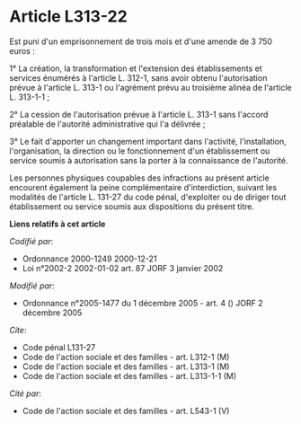 # Article L313-22

Est puni d'un emprisonnement de trois mois et d'une amende de 3 750 euros :

1° La création, la transformation et l'extension des établissements et services énumérés à l'article L. 312-1, sans avoir
obtenu l'autorisation prévue à l'article L. 313-1 ou l'agrément prévu au troisième alinéa de l'article L. 313-1-1 ;

2° La cession de l'autorisation prévue à l'article L. 313-1 sans l'accord préalable de l'autorité administrative qui l'a
délivrée ;

3° Le fait d'apporter un changement important dans l'activité, l'installation, l'organisation, la direction ou le
fonctionnement d'un établissement ou service soumis à autorisation sans la porter à la connaissance de l'autorité.

Les personnes physiques coupables des infractions au présent article encourent également la peine complémentaire
d'interdiction, suivant les modalités de l'article L. 131-27 du code pénal, d'exploiter ou de diriger tout établissement ou
service soumis aux dispositions du présent titre.

**Liens relatifs à cet article**

_Codifié par_:

  - Ordonnance 2000-1249 2000-12-21
  - Loi n°2002-2 2002-01-02 art. 87 JORF 3 janvier 2002

_Modifié par_:

  - Ordonnance n°2005-1477 du 1 décembre 2005 - art. 4 () JORF 2 décembre 2005

_Cite_:

  - Code pénal L131-27
  - Code de l'action sociale et des familles - art. L312-1 (M)
  - Code de l'action sociale et des familles - art. L313-1 (M)
  - Code de l'action sociale et des familles - art. L313-1-1 (M)

_Cité par_:

  - Code de l'action sociale et des familles - art. L543-1 (V)
